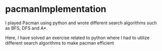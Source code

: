 # pacmanImplementation
I played Pacman using python and wrote different search algorithms such as BFS, DFS and A*.

Here, I have solved an exercise related to python where I had to utilize different search algorithms to make pacman efficient
